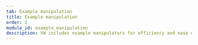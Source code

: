 ```yaml
---
tab: Example manipulation
title: Example manipulation
order: 2
module_id: example_manipulation
description: VW includes example manipulators for efficiency and ease of deployment. Different feature sources can be suppressed or combined to maximize performance.
---
```

